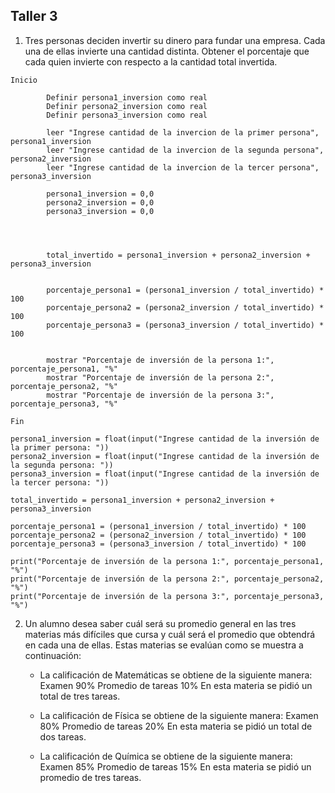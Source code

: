 ## Taller 3

1.	Tres personas deciden invertir su dinero para fundar una empresa. Cada una de ellas invierte una cantidad distinta. Obtener el porcentaje que cada quien invierte con respecto a la cantidad total invertida.

```
Inicio

        Definir persona1_inversion como real
        Definir persona2_inversion como real
        Definir persona3_inversion como real

        leer "Ingrese cantidad de la invercion de la primer persona", persona1_inversion
        leer "Ingrese cantidad de la invercion de la segunda persona", persona2_inversion
        leer "Ingrese cantidad de la invercion de la tercer persona", persona3_inversion

        persona1_inversion = 0,0
        persona2_inversion = 0,0
        persona3_inversion = 0,0

       


        total_invertido = persona1_inversion + persona2_inversion + persona3_inversion


        porcentaje_persona1 = (persona1_inversion / total_invertido) * 100
        porcentaje_persona2 = (persona2_inversion / total_invertido) * 100
        porcentaje_persona3 = (persona3_inversion / total_invertido) * 100


        mostrar "Porcentaje de inversión de la persona 1:", porcentaje_persona1, "%"
        mostrar "Porcentaje de inversión de la persona 2:", porcentaje_persona2, "%"
        mostrar "Porcentaje de inversión de la persona 3:", porcentaje_persona3, "%"

Fin
```

```
persona1_inversion = float(input("Ingrese cantidad de la inversión de la primer persona: "))
persona2_inversion = float(input("Ingrese cantidad de la inversión de la segunda persona: "))
persona3_inversion = float(input("Ingrese cantidad de la inversión de la tercer persona: "))

total_invertido = persona1_inversion + persona2_inversion + persona3_inversion

porcentaje_persona1 = (persona1_inversion / total_invertido) * 100
porcentaje_persona2 = (persona2_inversion / total_invertido) * 100
porcentaje_persona3 = (persona3_inversion / total_invertido) * 100

print("Porcentaje de inversión de la persona 1:", porcentaje_persona1, "%")
print("Porcentaje de inversión de la persona 2:", porcentaje_persona2, "%")
print("Porcentaje de inversión de la persona 3:", porcentaje_persona3, "%")
```

2.	Un alumno desea saber cuál será su promedio general en las tres materias más difíciles que cursa y cuál será el promedio que obtendrá en cada una de ellas. Estas materias se evalúan como se muestra a continuación:
	
    -	La calificación de Matemáticas se obtiene de la siguiente manera:
        Examen 90%
        Promedio de tareas 10%
        En esta materia se pidió un total de tres tareas.
        
    -	La calificación de Física se obtiene de la siguiente manera:
        Examen 80%
        Promedio de tareas 20%
        En esta materia se pidió un total de dos tareas.
        
    -	La calificación de Química se obtiene de la siguiente manera:
        Examen 85%
        Promedio de tareas 15%
    En esta materia se pidió un promedio de tres tareas.


